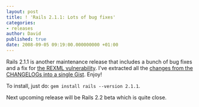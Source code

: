 ```yaml
---
layout: post
title: ! 'Rails 2.1.1: Lots of bug fixes'
categories:
- releases
author: David
published: true
date: 2008-09-05 09:19:00.000000000 +01:00
---
```

<p>Rails 2.1.1 is another maintenance release that includes a bunch of bug fixes and a fix for <a href="https://rubyonrails.org/2008/8/23/dos-vulnerabilities-in-rexml">the <span class="caps">REXML</span> vulnerability</a>. I&#8217;ve extracted all the <a href="http://gist.github.com/8946">changes from the CHANGELOGs into a single Gist</a>. Enjoy!</p>
<p>To install, just do: <code>gem install rails --version 2.1.1</code>.</p>
<p>Next upcoming release will be Rails 2.2 beta which is quite close.</p>
